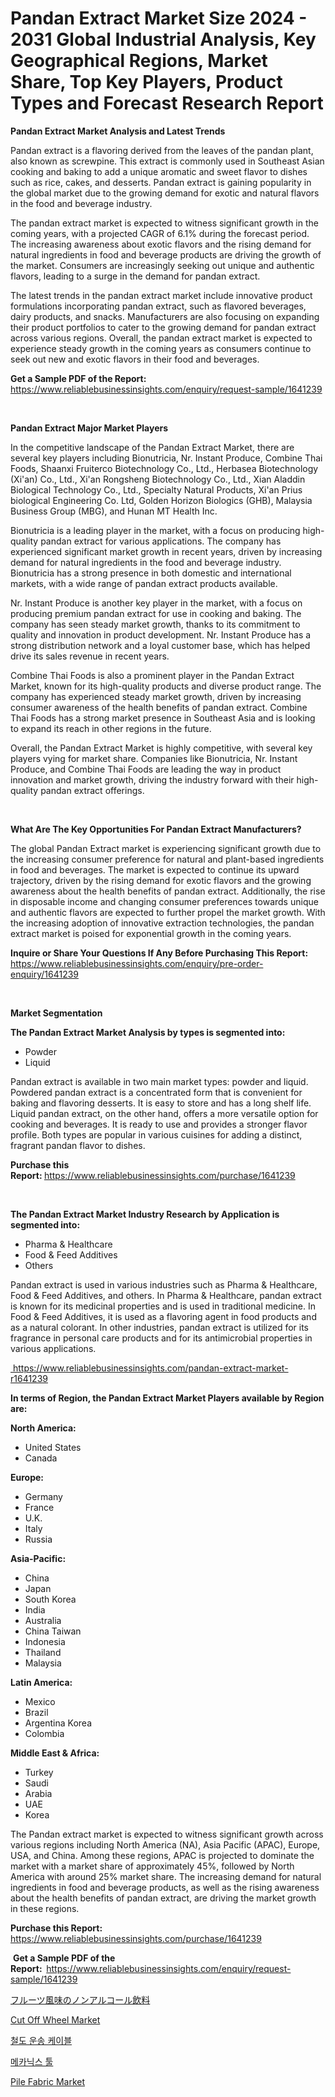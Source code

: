 <p><h1>Pandan Extract Market Size 2024 - 2031 Global Industrial Analysis, Key Geographical Regions, Market Share, Top Key Players, Product Types and Forecast Research Report</h1></p><p><strong>Pandan Extract Market Analysis and Latest Trends</strong></p>
<p><p>Pandan extract is a flavoring derived from the leaves of the pandan plant, also known as screwpine. This extract is commonly used in Southeast Asian cooking and baking to add a unique aromatic and sweet flavor to dishes such as rice, cakes, and desserts. Pandan extract is gaining popularity in the global market due to the growing demand for exotic and natural flavors in the food and beverage industry.</p><p>The pandan extract market is expected to witness significant growth in the coming years, with a projected CAGR of 6.1% during the forecast period. The increasing awareness about exotic flavors and the rising demand for natural ingredients in food and beverage products are driving the growth of the market. Consumers are increasingly seeking out unique and authentic flavors, leading to a surge in the demand for pandan extract.</p><p>The latest trends in the pandan extract market include innovative product formulations incorporating pandan extract, such as flavored beverages, dairy products, and snacks. Manufacturers are also focusing on expanding their product portfolios to cater to the growing demand for pandan extract across various regions. Overall, the pandan extract market is expected to experience steady growth in the coming years as consumers continue to seek out new and exotic flavors in their food and beverages.</p></p>
<p><strong>Get a Sample PDF of the Report:&nbsp;</strong> <a href="https://www.reliablebusinessinsights.com/enquiry/request-sample/1641239">https://www.reliablebusinessinsights.com/enquiry/request-sample/1641239</a></p>
<p>&nbsp;</p>
<p><strong>Pandan Extract Major Market Players</strong></p>
<p><p>In the competitive landscape of the Pandan Extract Market, there are several key players including Bionutricia, Nr. Instant Produce, Combine Thai Foods, Shaanxi Fruiterco Biotechnology Co., Ltd., Herbasea Biotechnology (Xi'an) Co., Ltd., Xi'an Rongsheng Biotechnology Co., Ltd., Xian Aladdin Biological Technology Co., Ltd., Specialty Natural Products, Xi'an Prius biological Engineering Co. Ltd, Golden Horizo​​n Biologics (GHB), Malaysia Business Group (MBG), and Hunan MT Health Inc.</p><p>Bionutricia is a leading player in the market, with a focus on producing high-quality pandan extract for various applications. The company has experienced significant market growth in recent years, driven by increasing demand for natural ingredients in the food and beverage industry. Bionutricia has a strong presence in both domestic and international markets, with a wide range of pandan extract products available.</p><p>Nr. Instant Produce is another key player in the market, with a focus on producing premium pandan extract for use in cooking and baking. The company has seen steady market growth, thanks to its commitment to quality and innovation in product development. Nr. Instant Produce has a strong distribution network and a loyal customer base, which has helped drive its sales revenue in recent years.</p><p>Combine Thai Foods is also a prominent player in the Pandan Extract Market, known for its high-quality products and diverse product range. The company has experienced steady market growth, driven by increasing consumer awareness of the health benefits of pandan extract. Combine Thai Foods has a strong market presence in Southeast Asia and is looking to expand its reach in other regions in the future.</p><p>Overall, the Pandan Extract Market is highly competitive, with several key players vying for market share. Companies like Bionutricia, Nr. Instant Produce, and Combine Thai Foods are leading the way in product innovation and market growth, driving the industry forward with their high-quality pandan extract offerings.</p></p>
<p>&nbsp;</p>
<p><strong>What Are The Key Opportunities For Pandan Extract Manufacturers?</strong></p>
<p><p>The global Pandan Extract market is experiencing significant growth due to the increasing consumer preference for natural and plant-based ingredients in food and beverages. The market is expected to continue its upward trajectory, driven by the rising demand for exotic flavors and the growing awareness about the health benefits of pandan extract. Additionally, the rise in disposable income and changing consumer preferences towards unique and authentic flavors are expected to further propel the market growth. With the increasing adoption of innovative extraction technologies, the pandan extract market is poised for exponential growth in the coming years.</p></p>
<p><strong>Inquire or Share Your Questions If Any Before Purchasing This Report:</strong> <a href="https://www.reliablebusinessinsights.com/enquiry/pre-order-enquiry/1641239">https://www.reliablebusinessinsights.com/enquiry/pre-order-enquiry/1641239</a></p>
<p>&nbsp;</p>
<p><strong>Market Segmentation</strong></p>
<p><strong>The Pandan Extract Market Analysis by types is segmented into:</strong></p>
<p><ul><li>Powder</li><li>Liquid</li></ul></p>
<p><p>Pandan extract is available in two main market types: powder and liquid. Powdered pandan extract is a concentrated form that is convenient for baking and flavoring desserts. It is easy to store and has a long shelf life. Liquid pandan extract, on the other hand, offers a more versatile option for cooking and beverages. It is ready to use and provides a stronger flavor profile. Both types are popular in various cuisines for adding a distinct, fragrant pandan flavor to dishes.</p></p>
<p><strong>Purchase this Report:&nbsp;</strong><a href="https://www.reliablebusinessinsights.com/purchase/1641239">https://www.reliablebusinessinsights.com/purchase/1641239</a></p>
<p>&nbsp;</p>
<p><strong>The Pandan Extract Market Industry Research by Application is segmented into:</strong></p>
<p><ul><li>Pharma & Healthcare</li><li>Food & Feed Additives</li><li>Others</li></ul></p>
<p><p>Pandan extract is used in various industries such as Pharma & Healthcare, Food & Feed Additives, and others. In Pharma & Healthcare, pandan extract is known for its medicinal properties and is used in traditional medicine. In Food & Feed Additives, it is used as a flavoring agent in food products and as a natural colorant. In other industries, pandan extract is utilized for its fragrance in personal care products and for its antimicrobial properties in various applications.</p></p>
<p><a href="https://www.reliablebusinessinsights.com/pandan-extract-market-r1641239">&nbsp;https://www.reliablebusinessinsights.com/pandan-extract-market-r1641239</a></p>
<p><strong>In terms of Region, the Pandan Extract Market Players available by Region are:</strong></p>
<p>
    <p> <strong> North America: </strong>
        <ul>
            <li>United States</li>
            <li>Canada</li>
        </ul>
        </p> 
    <p> <strong> Europe: </strong>
        <ul>
            <li>Germany</li>
            <li>France</li>
            <li>U.K.</li>
            <li>Italy</li>
            <li>Russia</li>
        </ul>
        </p> 
    <p> <strong> Asia-Pacific: </strong>
        <ul>
            <li>China</li>
            <li>Japan</li>
            <li>South Korea</li>
            <li>India</li>
            <li>Australia</li>
            <li>China Taiwan</li>
            <li>Indonesia</li>
            <li>Thailand</li>
            <li>Malaysia</li>
        </ul>
        </p> 
    <p> <strong> Latin America: </strong>
        <ul>
            <li>Mexico</li>
            <li>Brazil</li>
            <li>Argentina Korea</li>
            <li>Colombia</li>
        </ul>
        </p> 
    <p> <strong> Middle East & Africa: </strong>
        <ul>
            <li>Turkey</li>
            <li>Saudi</li>
            <li>Arabia</li>
            <li>UAE</li>
            <li>Korea</li>
        </ul>
    </p>
    </p>
<p><p>The Pandan extract market is expected to witness significant growth across various regions including North America (NA), Asia Pacific (APAC), Europe, USA, and China. Among these regions, APAC is projected to dominate the market with a market share of approximately 45%, followed by North America with around 25% market share. The increasing demand for natural ingredients in food and beverage products, as well as the rising awareness about the health benefits of pandan extract, are driving the market growth in these regions.</p></p>
<p><strong>Purchase this Report: </strong><a href="https://www.reliablebusinessinsights.com/purchase/1641239">https://www.reliablebusinessinsights.com/purchase/1641239</a></p>
<p>&nbsp;<strong>Get a Sample PDF of the Report:&nbsp;&nbsp;</strong><a href="https://www.reliablebusinessinsights.com/enquiry/request-sample/1641239">https://www.reliablebusinessinsights.com/enquiry/request-sample/1641239</a></p>
<p><strong></strong></p>
<p><p><a href="https://medium.com/@agnes.mcguire/2024%E5%B9%B4%E3%81%8B%E3%82%892031%E5%B9%B4%E3%81%BE%E3%81%A7%E3%81%AE15-%E3%81%AE%E5%B9%B4%E9%96%93%E6%88%90%E9%95%B7%E7%8E%87%E3%81%A7%E6%8B%A1%E5%A4%A7%E3%81%97%E3%81%A6%E3%81%84%E3%82%8B%E3%83%95%E3%83%AB%E3%83%BC%E3%83%84%E9%A2%A8%E5%91%B3%E3%81%AE%E9%9D%9E%E3%82%A2%E3%83%AB%E3%82%B3%E3%83%BC%E3%83%AB%E9%A3%B2%E6%96%99%E5%B8%82%E5%A0%B4%E3%81%AE%E5%B8%82%E5%A0%B4%E8%A6%8F%E6%A8%A1%E3%81%AB%E3%81%A4%E3%81%84%E3%81%A6%E3%81%AE%E6%B4%9E%E5%AF%9F-a2a26b81a783">フルーツ風味のノンアルコール飲料</a></p><p><a href="https://github.com/amapolalg/Market-Research-Report-List-1/blob/main/cut-off-wheel-market.md">Cut Off Wheel Market</a></p><p><a href="https://medium.com/@dessierohan2023/%EC%B2%A0%EB%8F%84-%ED%8A%B8%EB%9E%9C%EC%A7%80%ED%8A%B8-%EC%BC%80%EC%9D%B4%EB%B8%94-%EC%8B%9C%EC%9E%A5-%EC%A0%90%EC%9C%A0%EC%9C%A8-%EA%B7%9C%EB%AA%A8-%ED%8A%B8%EB%A0%8C%EB%93%9C-%EC%82%B0%EC%97%85-%EB%B6%84%EC%84%9D-%EB%B3%B4%EA%B3%A0%EC%84%9C-%EC%9D%91%EC%9A%A9%ED%94%84%EB%A1%9C%EA%B7%B8%EB%9E%A8-%EC%9E%AC%EB%9E%98%EC%8B%9D-%EB%A0%88%EC%9D%BC-%ED%95%98%EC%9D%B4-%EC%8A%A4%ED%94%BC%EB%93%9C-%ED%97%A4%EB%B9%84-%ED%99%80-%EB%8F%84%EC%8B%9C-%EA%B5%90%ED%86%B5-%EC%9C%A0%ED%98%95-%ED%86%B5%EC%8B%A0-%EC%BC%80%EC%9D%B4%EB%B8%94-%EC%A0%84%EC%9B%90-%EC%BC%80%EC%9D%B4%EB%B8%94-%EB%B0%8F-%EC%98%88%EC%B8%A1-4708f83e69af">철도 운송 케이블</a></p><p><a href="https://medium.com/@dessierohan2023/%EA%B8%B0%EA%B3%84-%EA%B3%B5%EA%B5%AC-%EC%8B%9C%EC%9E%A5-%EA%B7%9C%EB%AA%A8-%EC%A0%90%EC%9C%A0%EC%9C%A8-%EB%B0%8F-%ED%8A%B8%EB%A0%8C%EB%93%9C-%EB%B6%84%EC%84%9D-%EB%B3%B4%EA%B3%A0%EC%84%9C-%EC%B5%9C%EC%A2%85-%EC%82%AC%EC%9A%A9%EC%B2%98-%EC%98%A4%ED%86%A0%EB%AA%A8%ED%8B%B0%EB%B8%8C-%EA%B8%B0%EA%B3%84%EB%A5%98-%EA%B8%B0%ED%83%80-%EC%9B%90%EB%A3%8C-%EB%B3%84-%EA%B7%B8%EB%A6%AC%EA%B3%A0-2031%EB%85%84%EA%B9%8C%EC%A7%80%EC%9D%98-%EC%98%88%EC%B8%A1-c9d024243410">메카닉스 툴</a></p><p><a href="https://github.com/LibbySpencer2018/Market-Research-Report-List-1/blob/main/pile-fabric-market.md">Pile Fabric Market</a></p></p>